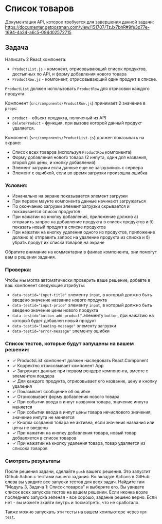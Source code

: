 # Список товаров

Документация API, которое требуется для завершения данной задачи: https://documenter.getpostman.com/view/151707/TzJx7bhR#9fe3d77e-1694-4a34-a6c5-084d02572715

## Задача

Написать 2 React компонета:

- `ProductList.js` - комонент, отрисовывающий список продуктов, достыпных по API, и форму добавления нового товара
- `ProductRow.js` - компонент, отрисовывающий один продукт в списке.

`ProductList` должен использовать `ProductRow` для отрисовки каждого продукта

Компонент (`src/components/ProductRow.js`) принимает 2 значение в `props`:

- `product` - объект продукта, полученый из API
- `deleteProduct` - функция, при вызове которой данный продукт удаляется.

Компонент (`src/components/ProductList.js`) должен показывать на экране:

- Список всех товаров (используя `ProductRow` компонента)
- Форму добавления нового товара (2 инпута, один для названия, второй для цены, и кнопку добавления)
- Элемент загрузки если данные еще не загрузились с сервера
- Элемент с ошибкой, если во время загрузки произошла ошибка

### Условия:

- Изначально на экране показывается элемент загрузки
- При первом маунте компонента данные начинают загружаться
- По окончанию загрузки элемент загрузки скрывается и показывается список продуктов
- При нажатии на кнопку добавления, приложение должно а) отправить запрос на добавление продукта в список продуктов и б) показать новый продукт в списке продуктов
- При нажатии на кнопку удаления одного из продуктов, приложение должно а) отправить запрос на удаление продукта из списка и б) убрать продут их списка товаров на экране

Обратите внимание на комментарии в фаилах компонента, они помогут вам в решении задания.

### Проверка:

Чтобы мы могла автоматически проверить ваше решение, добавте в ваш компонент следующие атрибуты:

- `data-testid="input-title"` элементу `input`, в который должно быть введено значение название нового продукта
- `data-testid="input-price"` элементу `input`, в который должно быть введено значение цены нового продукта
- `data-testid="button-add-product"` элементу `button`, при нажатию на который будет добавлен новый продукт
- `data-testid="loading-message"` элементу загрузки
- `data-testid="error-message"` элементу ошибки

### Список тестов, которые будут запущены на вашем решении:

- ✓ ProductsList компонент должен наследовать React.Component
- ✓ Корректно отрисовывает компонент App
- ✓ Загружает данные при первом рендере компонента, вместе с элементом лоадера
- ✓ Для каждого продукта, отрисовывает его название, цену и кнопку удаления
- ✓ Показывает сообщение об ошибке
- ✓ Отрисовывает форму добавления нового товара
- ✓ При событии ввода в инпут названия товара, значение инпута меняется
- ✓ При событии ввода в инпут цены товара нечислового значения, значение инпута не меняется
- ✓ Кнопка создания товара не активна, если значения названия или цены не введены
- ✓ При нажатии на кнопку добавления товара, новый товар добавляется в список товаров
- ✓ При нажатии на кнопку удаления товара, товар удаляется из списока товаров

### Смотреть результаты

После решения задачи, сделайте `push` вашего решения. Это запустит Github Action с тестами вашего задания.
Во вкладке Actions в GitHub слева вы увидите все запуски тестов для всех задач. Найдите там "Модуль 3, Задача 1: Список товаров" и выберите его. Вы увидете список всех запусков тестов на вашем решении.
Если иконка возле последнего запуска зеленая - все хорошо, задание решено верно. Если нет - вы можете зхайти внутрь и посмотреть, что не сработало.

Также можно запускать эти тесты на вашем компьютере через `npm test`.
